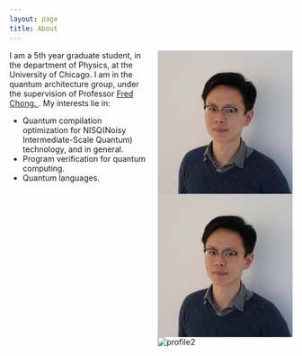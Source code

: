 ```yaml
---
layout: page
title: About
---
```

<style>
img {	
	float: right;	
}
</style>
<p><img src="../assets/img/profile.JPG" alt="profile" style="width:240px;height:255px;margin-left:15px;"><img src="assets/img/profile.JPG" alt="profile1" style="width:240px;height:255px;margin-left:15px;"><img src="~/assets/img/profile.JPG" alt="profile2" style="width:240px;height:255px;margin-left:15px;">


I am a 5th year graduate student, in the department of Physics, at the University of Chicago. I am in the quantum architecture group, under the supervision of Professor <a href="http://people.cs.uchicago.edu/~ftchong/"> Fred Chong. </a>. My interests lie in:
<ul>
  <li>Quantum compilation optimization for NISQ(Noisy Intermediate-Scale Quantum) technology, and in general. </li>
  <li>Program verification for quantum computing.  </li>
  <li> Quantum languages.</li>
</ul> 
</p>


